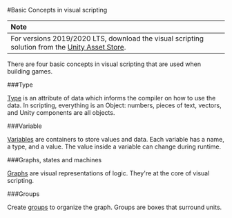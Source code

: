 #Basic Concepts in visual scripting

| **Note**                                                     |
| :----------------------------------------------------------- |
| For versions 2019/2020 LTS, download the visual scripting solution from the [Unity Asset Store](https://assetstore.unity.com/packages/tools/visual-bolt-163802). |

There are four basic concepts in visual scripting that are used when building games. 

###Type

[Type](vs-types.md) is an attribute of data which informs the compiler on how to use the data. In scripting, everything is an Object: numbers, pieces of text, vectors, and Unity components are all objects.

###Variable

[Variables](vs-variables.md) are containers to store values and data. Each variable has a name, a type, and a value. The value inside a variable can change during runtime.

###Graphs, states and machines

[Graphs](vs-graphs-machines-macros.md) are visual representations of logic. They're at the core of visual scripting.

###Groups

Create [groups](vs-groups.md) to organize the graph. Groups are boxes that surround units.






